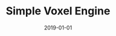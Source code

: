 ---
title: "Simple Voxel Engine"
cover: "./voxels-cover.jpg"
date: "2019-01-01"
tags:
    - cpp
    - voxels
    - rendering
    - SDL2
description: "A Simple Voxel Engine developed in C++ using OpenGL. It renders traditional voxel terrain using cubic chunks with greedy meshing. It supports textures, mesh-wise AO, simple light and dynamic block models."
aim: "The aim of this project was to learn about and implement a simple voxel engine, inspired by Minecraft and other voxel games."
github: ""
download: ""
authors: "https://github.com/wsandst/simple-voxel-engine"
---